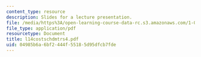 ```yaml
---
content_type: resource
description: Slides for a lecture presentation.
file: /media/https%3A/open-learning-course-data-rc.s3.amazonaws.com/1-040-project-management-spring-2004/04985b6a6bf2444f55185d95dfcb7fde_l14costschdmtrs4.pdf
file_type: application/pdf
resourcetype: Document
title: l14costschdmtrs4.pdf
uid: 04985b6a-6bf2-444f-5518-5d95dfcb7fde
---
```

